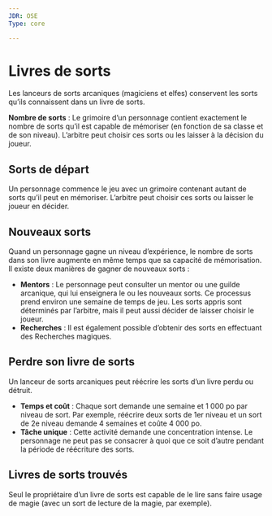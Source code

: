 ```yaml
---
JDR: OSE
Type: core

---
```

# Livres de sorts

Les lanceurs de sorts arcaniques (magiciens et elfes) conservent les sorts qu’ils connaissent dans un livre de sorts.

**Nombre de sorts** : Le grimoire d’un personnage contient exactement le nombre de sorts qu’il est capable de mémoriser (en fonction de sa classe et de son niveau). L’arbitre peut choisir ces sorts ou les laisser à la décision du joueur.

## Sorts de départ
Un personnage commence le jeu avec un grimoire contenant autant de sorts qu’il peut en mémoriser. L’arbitre peut choisir ces sorts ou laisser le joueur en décider.

## Nouveaux sorts
Quand un personnage gagne un niveau d’expérience, le nombre de sorts dans son livre augmente en même temps que sa capacité de mémorisation. Il existe deux manières de gagner de nouveaux sorts :

- **Mentors** : Le personnage peut consulter un mentor ou une guilde arcanique, qui lui enseignera le ou les nouveaux sorts. Ce processus prend environ une semaine de temps de jeu. Les sorts appris sont déterminés par l’arbitre, mais il peut aussi décider de laisser choisir le joueur.
- **Recherches** : Il est également possible d’obtenir des sorts en effectuant des Recherches magiques.

## Perdre son livre de sorts
Un lanceur de sorts arcaniques peut réécrire les sorts d’un livre perdu ou détruit.

- **Temps et coût** : Chaque sort demande une semaine et 1 000 po par niveau de sort. Par exemple, réécrire deux sorts de 1er niveau et un sort de 2e niveau demande 4 semaines et coûte 4 000 po.
- **Tâche unique** : Cette activité demande une concentration intense. Le personnage ne peut pas se consacrer à quoi que ce soit d’autre pendant la période de réécriture des sorts.

## Livres de sorts trouvés
Seul le propriétaire d’un livre de sorts est capable de le lire sans faire usage de magie (avec un sort de lecture de la magie, par exemple).